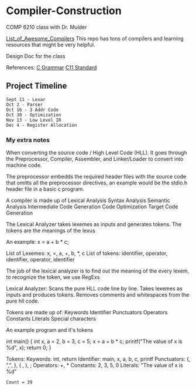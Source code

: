 # Compiler-Construction
COMP 6210 class with Dr. Mulder


[List_of_Awesome_Compilers](https://github.com/aalhour/awesome-compilers?tab=readme-ov-file#educational-and-toy-projects) This repo has tons of compilers and learning resources that might be very helpful.

Design Doc for the class 



References:
    [C Grammar](https://www2.cs.arizona.edu/~debray/Teaching/CSc453/DOCS/cminusminusspec.html)
    [C11 Standard](https://www.open-std.org/jtc1/sc22/WG14/www/docs/n1570.pdf)



## Project Timeline
    Sept 11 - Lexar
    Oct 2 - Parser
    Oct 16 - 3 Addr Code
    Oct 30 - Optimization
    Nov 13 - Low Level IR
    Dec 4 - Register Allocation

### My extra notes


When converting the source code / High Level Code (HLL). It goes through the Preprocessor, Compiler, Assembler, and Linker/Loader to convert into machine code.


The preprocessor embedds the required header files with the source code that omitts all the preprocessor directives, an example would be the stdio.h header file in a basic c program. 



A compiler is made up of
    Lexical Analysis
    Syntax Analysis
    Semantic Analysis
    Intermediate Code Generation
    Code Optimization
    Target Code Generation


The Lexical Analyzer takes lexemes as inputs and generates tokens. The tokens are the meanings of the lexus

An example: x = a + b * c;

List of Lexemes: x, =, a, +, b, *, c
List of tokens: identifier, operator, identifier, operator, identifier

The job of the lexical analyzer is to find out the meaning of the every lexem, to recognize the token, we use RegExs

Lexical Analyzer:
    Scans the pure HLL code line by line.
    Takes lexemes as inputs and produces tokens.
    Removes comments and whitespaces from the pure hll code.

Tokens are made up of:
    Keywords
    Identifier
    Punctuators
    Operators
    Constants
    Literals
    Special characters


An example program and it's tokens

int main()
{
    int x, a = 2, b = 3, c = 5;
    x = a + b * c;
    printf("The value of x is %d", x);
    return 0;
}

Tokens:
    Keywords: int, return
    Identifier: main, x, a, b, c, printf
    Punctuators: {, ",", }, ( , ), ;
    Operators: +, *
    Constants: 2, 3, 5, 0
    Literals: "The value of x is %d"

    Count = 39

